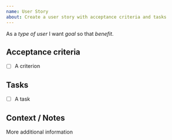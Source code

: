 ```yaml
---
name: User Story
about: Create a user story with acceptance criteria and tasks
---
```


As a *type of user* I want *goal* so that *benefit*.

## Acceptance criteria

- [ ] A criterion

## Tasks

- [ ] A task

## Context / Notes
More additional information
